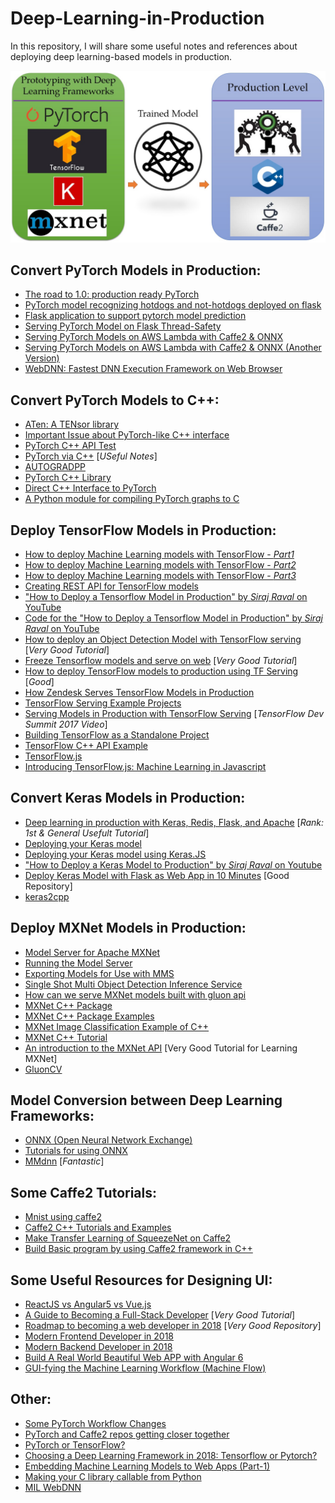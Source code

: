 # Deep-Learning-in-Production
In this repository, I will share some useful notes and references about deploying deep learning-based models in production.

<p align="center">
  <img src="./Final-Logo.jpg?raw=true" alt="Logo"/>
</p>

## Convert PyTorch Models in Production:
- [The road to 1.0: production ready PyTorch](https://pytorch.org/2018/05/02/road-to-1.0.html)
- [PyTorch model recognizing hotdogs and not-hotdogs deployed on flask](https://github.com/jaroslaw-weber/hotdog-not-hotdog)
- [Flask application to support pytorch model prediction](https://github.com/craigsidcarlson/PytorchFlaskApp)
- [Serving PyTorch Model on Flask Thread-Safety](https://discuss.pytorch.org/t/serving-pytorch-model-on-flask-thread-safety/13921)
- [Serving PyTorch Models on AWS Lambda with Caffe2 & ONNX](https://machinelearnings.co/serving-pytorch-models-on-aws-lambda-with-caffe2-onnx-7b096806cfac)
- [Serving PyTorch Models on AWS Lambda with Caffe2 & ONNX (Another Version)](https://blog.waya.ai/deploy-deep-machine-learning-in-production-the-pythonic-way-a17105f1540e)
- [WebDNN: Fastest DNN Execution Framework on Web Browser](https://github.com/mil-tokyo/webdnn)

## Convert PyTorch Models to C++:
- [ATen: A TENsor library](https://github.com/pytorch/pytorch/tree/master/aten)
- [Important Issue about PyTorch-like C++ interface](https://github.com/pytorch/pytorch/issues/3335)
- [PyTorch C++ API Test](https://github.com/pytorch/pytorch/tree/master/test/cpp/api)
- [PyTorch via C++](https://discuss.pytorch.org/t/pytorch-via-c/19234) [_USeful Notes_]
- [AUTOGRADPP](https://github.com/pytorch/pytorch/tree/master/torch/csrc/api)
- [PyTorch C++ Library](https://github.com/warmspringwinds/pytorch-cpp)
- [Direct C++ Interface to PyTorch](https://github.com/ebetica/autogradpp)
- [A Python module for compiling PyTorch graphs to C](https://github.com/lantiga/pytorch2c)

## Deploy TensorFlow Models in Production:
- [How to deploy Machine Learning models with TensorFlow - _Part1_](https://towardsdatascience.com/how-to-deploy-machine-learning-models-with-tensorflow-part-1-make-your-model-ready-for-serving-776a14ec3198)
- [How to deploy Machine Learning models with TensorFlow - _Part2_](https://towardsdatascience.com/how-to-deploy-machine-learning-models-with-tensorflow-part-2-containerize-it-db0ad7ca35a7)
- [How to deploy Machine Learning models with TensorFlow - _Part3_](https://towardsdatascience.com/how-to-deploy-machine-learning-models-with-tensorflow-part-3-into-the-cloud-7115ff774bb6)
- [Creating REST API for TensorFlow models](https://becominghuman.ai/creating-restful-api-to-tensorflow-models-c5c57b692c10)
- ["How to Deploy a Tensorflow Model in Production" by _Siraj Raval_ on YouTube](https://www.youtube.com/watch?v=T_afaArR0E8)
- [Code for the "How to Deploy a Tensorflow Model in Production" by _Siraj Raval_ on YouTube](https://github.com/llSourcell/How-to-Deploy-a-Tensorflow-Model-in-Production)
- [How to deploy an Object Detection Model with TensorFlow serving](https://medium.freecodecamp.org/how-to-deploy-an-object-detection-model-with-tensorflow-serving-d6436e65d1d9) [_Very Good Tutorial_]
- [Freeze Tensorflow models and serve on web](http://cv-tricks.com/how-to/freeze-tensorflow-models/) [_Very Good Tutorial_]
- [How to deploy TensorFlow models to production using TF Serving](https://medium.freecodecamp.org/how-to-deploy-tensorflow-models-to-production-using-tf-serving-4b4b78d41700) [_Good_]
- [How Zendesk Serves TensorFlow Models in Production](https://medium.com/zendesk-engineering/how-zendesk-serves-tensorflow-models-in-production-751ee22f0f4b)
- [TensorFlow Serving Example Projects](https://github.com/Vetal1977/tf_serving_example)
- [Serving Models in Production with TensorFlow Serving](https://www.youtube.com/watch?v=q_IkJcPyNl0) [_TensorFlow Dev Summit 2017 Video_]
- [Building TensorFlow as a Standalone Project](https://tuatini.me/building-tensorflow-as-a-standalone-project/)
- [TensorFlow C++ API Example](https://github.com/jhjin/tensorflow-cpp)
- [TensorFlow.js](https://js.tensorflow.org/)
- [Introducing TensorFlow.js: Machine Learning in Javascript](https://medium.com/tensorflow/introducing-tensorflow-js-machine-learning-in-javascript-bf3eab376db)

## Convert Keras Models in Production:
- [Deep learning in production with Keras, Redis, Flask, and Apache](https://www.pyimagesearch.com/2018/02/05/deep-learning-production-keras-redis-flask-apache/) [_Rank: 1st & General Usefult Tutorial_]
- [Deploying your Keras model](https://medium.com/@burgalon/deploying-your-keras-model-35648f9dc5fb)
- [Deploying your Keras model using Keras.JS](https://becominghuman.ai/deploying-your-keras-model-using-keras-js-2e5a29589ad8)
- ["How to Deploy a Keras Model to Production" by _Siraj Raval_ on Youtube](https://github.com/llSourcell/how_to_deploy_a_keras_model_to_production)
- [Deploy Keras Model with Flask as Web App in 10 Minutes](https://github.com/mtobeiyf/keras-flask-deploy-webapp) [Good Repository]
- [keras2cpp](https://github.com/pplonski/keras2cpp)

## Deploy MXNet Models in Production:
- [Model Server for Apache MXNet](https://github.com/awslabs/mxnet-model-server)
- [Running the Model Server](https://github.com/awslabs/mxnet-model-server/blob/master/docs/server.md)
- [Exporting Models for Use with MMS](https://github.com/awslabs/mxnet-model-server/blob/master/docs/export.md)
- [Single Shot Multi Object Detection Inference Service](https://github.com/awslabs/mxnet-model-server/blob/master/examples/ssd/README.md)
- [How can we serve MXNet models built with gluon api](https://discuss.mxnet.io/t/how-can-we-serve-mxnet-models-built-with-gluon-api/684)
- [MXNet C++ Package](https://github.com/apache/incubator-mxnet/tree/master/cpp-package)
- [MXNet C++ Package Examples](https://github.com/apache/incubator-mxnet/tree/master/cpp-package/example)
- [MXNet Image Classification Example of C++](https://github.com/apache/incubator-mxnet/tree/master/example/image-classification/predict-cpp)
- [MXNet C++ Tutorial](http://mxnet.incubator.apache.org/tutorials/c%2B%2B/basics.html)
- [An introduction to the MXNet API](https://becominghuman.ai/an-introduction-to-the-mxnet-api-part-1-848febdcf8ab) [Very Good Tutorial for Learning MXNet]
- [GluonCV](https://gluon-cv.mxnet.io/)

## Model Conversion between Deep Learning Frameworks:
- [ONNX (Open Neural Network Exchange)](https://onnx.ai/)
- [Tutorials for using ONNX](https://github.com/onnx/tutorials)
- [MMdnn](https://github.com/Microsoft/MMdnn) [_Fantastic_]

## Some Caffe2 Tutorials:
- [Mnist using caffe2](http://vast.uccs.edu/~adhamija/blog/MNIST_singleGPU.html)
- [Caffe2 C++ Tutorials and Examples](https://github.com/leonardvandriel/caffe2_cpp_tutorial)
- [Make Transfer Learning of SqueezeNet on Caffe2](https://medium.com/@KazamiXHayato/make-transfer-learning-in-caffe2-21d96c47ba0e)
- [Build Basic program by using Caffe2 framework in C++](https://medium.com/@KazamiXHayato/write-caffe2-program-in-c-5519e2646382)

## Some Useful Resources for Designing UI:
- [ReactJS vs Angular5 vs Vue.js](https://medium.com/@TechMagic/reactjs-vs-angular5-vs-vue-js-what-to-choose-in-2018-b91e028fa91d)
- [A Guide to Becoming a Full-Stack Developer](https://medium.com/coderbyte/a-guide-to-becoming-a-full-stack-developer-in-2017-5c3c08a1600c) [_Very Good Tutorial_]
- [Roadmap to becoming a web developer in 2018](https://github.com/kamranahmedse/developer-roadmap) [_Very Good Repository_]
- [Modern Frontend Developer in 2018](https://medium.com/tech-tajawal/modern-frontend-developer-in-2018-4c2072fa2b9c)
- [Modern Backend Developer in 2018](https://medium.com/tech-tajawal/modern-backend-developer-in-2018-6b3f7b5f8b9)
- [Build A Real World Beautiful Web APP with Angular 6](https://medium.com/@hamedbaatour/build-a-real-world-beautiful-web-app-with-angular-6-a-to-z-ultimate-guide-2018-part-i-e121dd1d55e)
- [GUI-fying the Machine Learning Workflow (Machine Flow)](https://towardsdatascience.com/gui-fying-the-machine-learning-workflow-towards-rapid-discovery-of-viable-pipelines-cab2552c909f)

## Other:
- [Some PyTorch Workflow Changes](https://github.com/pytorch/pytorch/issues/6032)
- [PyTorch and Caffe2 repos getting closer together](https://github.com/caffe2/caffe2/issues/2439#issuecomment-391155017)
- [PyTorch or TensorFlow?](https://awni.github.io/pytorch-tensorflow/)
- [Choosing a Deep Learning Framework in 2018: Tensorflow or Pytorch?](http://cv-tricks.com/deep-learning-2/tensorflow-or-pytorch/)
- [Embedding Machine Learning Models to Web Apps (Part-1)](https://towardsdatascience.com/embedding-machine-learning-models-to-web-apps-part-1-6ab7b55ee428)
- [Making your C library callable from Python](https://medium.com/@shamir.stav_83310/making-your-c-library-callable-from-python-by-wrapping-it-with-cython-b09db35012a3)
- [MIL WebDNN](https://mil-tokyo.github.io/webdnn/)

